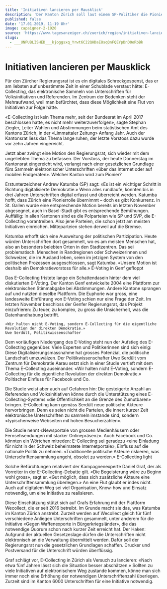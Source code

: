 ```yaml
---
title: 'Initiativen lancieren per Mausklick'
description: 'Der Kanton Zürich soll laut einem SP-Politiker die Pionierrolle übernehmen beim digitalen Unterschriftensammeln. Ein Experte warnt.'
published: false
date: '17.01.2019, 11:19 Uhr'
image: capaigner-2-1920
source: 'https://www.tagesanzeiger.ch/zuerich/region/initiativen-lancieren-per-mausklick/story/18468580'
slugs:
  - ___UNPUBLISHED___kjoggsxq_Yrwt6C22QHDaE8sqQnFQEYpDnDOoRbBk
---
```


# Initiativen lancieren per Mausklick

Für den Zürcher Regierungsrat ist es ein digitales Schreckgespenst, das er am liebsten auf unbestimmte Zeit in einer Schublade verstaut hätte: E-Collecting, das elektronische Sammeln von Unterschriften für Volksinitiativen und Referenden. Im Zentrum der Bedenken steht der Mehraufwand, weil man befürchtet, dass diese Möglichkeit eine Flut von Initiativen zur Folge hätte.

«E-Collecting ist kein Thema mehr, seit der Bundesrat im April 2017 beschlossen hatte, es nicht mehr weiterzuverfolgen», sagte Stephan Ziegler, Leiter Wahlen und Abstimmungen beim statistischen Amt des Kantons Zürich, in der «Limmattaler Zeitung» Anfang Jahr. Auch der Kantonsrat liess das Thema lange ruhen, der letzte Vorstoss dazu wurde vor zehn Jahren eingereicht.

Jetzt aber zwingt eine Motion den Regierungsrat, sich wieder mit dem ungeliebten Thema zu befassen. Der Vorstoss, der heute Donnerstag im Kantonsrat eingereicht wird, verlangt nach einer gesetzlichen Grundlage fürs Sammeln elektronischer Unterschriften «über das Internet oder auf mobilen Endgeräten».
Welcher Kanton wird zum Pionier?

Erstunterzeichner Andrew Katumba (SP) sagt: «Es ist ein wichtiger Schritt in Richtung digitalisierte Demokratie.» Wenn alles rundlaufe, könnten bis in drei Jahren Unterschriften digital erfasst und überreicht werden. Katumba hofft, dass Zürich eine Pionierrolle übernimmt – doch es gibt Konkurrenz. In St. Gallen wurde eine entsprechende Motion bereits im letzten November abgesegnet, auch in Basel-Stadt gibt es entsprechende Bemühungen. Auffällig: In allen Kantonen sind es die Polparteien wie SP und SVP, die E-Collecting vorantreiben. Also jene Parteien, die schon jetzt am meisten Initiativen einreichen. Mitteparteien stehen derweil auf die Bremse.

Katumba erhofft sich eine Ausweitung der politischen Partizipation. Heute würden Unterschriften dort gesammelt, wo es am meisten Menschen hat, also an besonders belebten Orten in den Stadtzentren. Das sei problematisch. Menschen in Randregionen oder Schweizerinnen und Schweizer, die im Ausland leben, seien im jetzigen System von den politischen Prozessen ausgeschlossen, sagt Katumba. «Unsere Motion ist deshalb ein Demokratievorstoss für alle.»
E-Voting in Genf gefloppt

Das E-Collecting fristete lange ein Schattendasein hinter dem viel diskutierten E-Voting. Der Kanton Genf entwickelte 2004 eine Plattform zur elektronischen Stimmabgabe bei Abstimmungen. Andere Kantone sprangen auf und nutzten dieselbe Plattform. Die Euphorie war gross, eine landesweite Einführung von E-Voting schien nur eine Frage der Zeit. Im letzten November beschloss der Genfer Regierungsrat, das Projekt einzufrieren: Zu teuer, zu komplex, zu gross die Unsicherheit, was die Datenhandhabung betrifft.

    «Wir halten nicht E-Voting, sondern E-Collecting für die eigentliche Revolution der direkten Demokratie.»
    Uwe Serdült, Politikwissenschafter

Dem vorläufigen Niedergang des E-Voting steht nun der Aufstieg des E-Collecting gegenüber. Viele Experten und Politikerinnen sind sich einig: Diese Digitalisierungsmassnahme hat grosses Potenzial, die politische Landschaft umzuwälzen. Der Politikwissenschafter Uwe Serdült vom Zentrum für Demokratie Aarau setzt sich in einer Studie vertieft mit dem Thema E-Collecting auseinander. «Wir halten nicht E-Voting, sondern E-Collecting für die eigentliche Revolution der direkten Demokratie.»
Politischer Einfluss für Facebook und Co.

Die Studie weist aber auch auf Gefahren hin: Die gesteigerte Anzahl an Referenden und Volksinitiativen könne durch die Unterstützung eines E-Collecting-Systems «die Öffentlichkeit an die Grenze des Zumutbaren» bringen. E-Collecting kann gemäss Serdült neue politische Akteure hervorbringen. Denn es seien nicht die Parteien, die innert kurzer Zeit elektronische Unterschriften zu sammeln imstande sind, sondern «typischerweise Webseiten mit hohen Besucherzahlen».

Die Studie nennt «Newsportale von grossen Medienhäusern oder Fernsehsendungen mit starker Onlinepräsenz». Auch Facebook und Co. könnten ein Wörtchen mitreden: E-Collecting sei geradezu «eine Einladung für nicht in der Schweiz beheimatete Internetportale», Einfluss auf die nationale Politik zu nehmen. «Traditionelle politische Akteure riskieren, was Unterschriftensammlung angeht, obsolet zu werden.»
E-Collecting light

Solche Befürchtungen relativiert der Kampagnenexperte Daniel Graf, der als Vorreiter in der E-Collecting-Debatte gilt. «Die Begeisterung wäre zu Beginn wohl gross», sagt er. «Gut möglich, dass sich zusätzliche Akteure eine Unterschriftensammlung überlegen.» An eine Flut glaubt er indes nicht. Auch auf digitalem Weg sei viel Organisation, Know-how und Einsatz notwendig, um eine Initiative zu realisieren.

Diese Einschätzung stützt sich auf Grafs Erfahrung mit der Plattform Wecollect, die er seit 2016 betreibt. Im Grunde macht sie das, was Katumba im Kanton Zürich anstrebt. Zurzeit werden auf Wecollect gleich für fünf verschiedene Anliegen Unterschriften gesammelt, unter anderem für die Initiative «Gegen Waffenexporte in Bürgerkriegsländer», die das notwendige Quorum schon nach kurzer Zeit erreicht hat. Der Haken: Aufgrund der aktuellen Gesetzeslage dürfen die Unterschriften nicht elektronisch an die Verwaltung übermittelt werden. Dafür soll der Regierungsrat nun die gesetzlichen Grundlagen schaffen. Drucker und Postversand für die Unterschrift würden überflüssig.

Graf schlägt vor, E-Collecting in Zürich als Versuch zu lancieren: «Nach etwa fünf Jahren lässt sich die Situation besser abschätzen.» Sollten zu viele Initiativen auf elektronischem Weg zustande kommen, könne man sich immer noch eine Erhöhung der notwendigen Unterschriftenzahl überlegen. Zurzeit sind im Kanton 6000 Unterschriften für eine Initiative notwendig.
